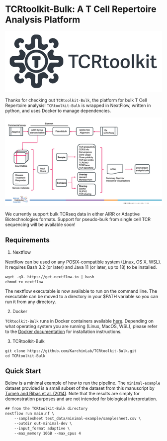 # TCRtoolkit-Bulk: A T Cell Repertoire Analysis Platform

![TCRtoolkit-banner](./assets/images/TCRtoolkit-banner.png)

Thanks for checking out `TCRtoolkit-Bulk`, the platform for bulk T Cell Repertoire analysis! `TCRtoolkit-Bulk` is wrapped in NextFlow, written in python, and uses Docker to manage dependencies.

<p align="center">
    <img src=assets/TCR_Bulk_profiling.png/>
</p>

We currently support bulk TCRseq data in either AIRR or Adaptive Biotechnologies formats. Support for pseudo-bulk from single cell TCR sequencing will be available soon!

##  Requirements

1. Nextflow

Nextflow can be used on any POSIX-compatible system (Linux, OS X, WSL). It requires Bash 3.2 (or later) and Java 11 (or later, up to 18) to be installed.

```{bash}
wget -qO- https://get.nextflow.io | bash
chmod +x nextflow
```

The nextflow executable is now available to run on the command line. The executable can be moved to a directory in your $PATH variable so you can run it from any directory.

2. Docker

`TCRtoolkit-Bulk` runs in Docker containers available [here](https://hub.docker.com/repository/docker/karchinlab/bulktcr/general). Depending on what operating system you are running (Linux, MacOS, WSL), please refer to the [Docker documentation](https://docs.docker.com/engine/install/) for installation instructions.

3. TCRtoolkit-Bulk

```{bash}
git clone https://github.com/KarchinLab/TCRtoolkit-Bulk.git
cd TCRtoolkit-Bulk
```


## Quick Start

Below is a minimal example of how to run the pipeline. The `minimal-example` dataset provided is a small subset of the dataset from this manuscript by [Tumeh and Ribas et al. (2014)](https://www.nature.com/articles/nature13954). Note that the results are simply for demonstration purposes and are not intended for biological interpretation.

```
## from the TCRtoolkit-Bulk directory
nextflow run main.nf \
    --samplesheet test_data/minimal-example/samplesheet.csv \
    --outdir out-minimal-dev \
    --input_format adaptive \
    --max_memory 10GB --max_cpus 4
```
